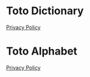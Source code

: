 # Toto Dictionary
[Privacy Policy](https://toby-3-strands.github.io/toto_apps_docs/toto_dictionary/privacy_policy)
# Toto Alphabet
[Privacy Policy](https://toby-3-strands.github.io/toto_apps_docs/toto_alphabet/privacy_policy)

